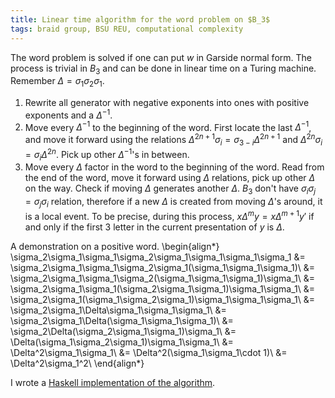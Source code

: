 ```yaml
---
title: Linear time algorithm for the word problem on $B_3$
tags: braid group, BSU REU, computational complexity
---
```


The word problem is solved if one can put $w$ in Garside normal form. The process is trivial in $B_3$ and can be done in linear time on a Turing machine. Remember $\Delta = \sigma_1\sigma_2\sigma_1$.

1. Rewrite all generator with negative exponents into ones with positive exponents and a $\Delta^{-1}$.
2. Move every $\Delta^{-1}$ to the beginning of the word. First locate the last $\Delta^{-1}$, and move it forward using the relations $\Delta^{2n+1}\sigma_i = \sigma_{3-i} \Delta^{2n+1}$ and $\Delta^{2n}\sigma_i = \sigma_i\Delta^{2n}$. Pick up other $\Delta^{-1}$'s in between.
3. Move every $\Delta$ factor in the word to the beginning of the word. Read from the end of the word, move it forward using $\Delta$ relations, pick up other $\Delta$ on the way. Check if moving $\Delta$ generates another $\Delta$. $B_3$ don't have $\sigma_i\sigma_j = \sigma_j\sigma_i$ relation, therefore if a new $\Delta$ is created from moving $\Delta$'s around, it is a local event. To be precise, during this process, $x\Delta^m y = x\Delta^{m+1} y'$ if and only if the first 3 letter in the current presentation of $y$ is $\Delta$. 


 A demonstration on a positive word.
\begin{align*}
\sigma_2\sigma_1\sigma_1\sigma_2\sigma_1\sigma_1\sigma_1\sigma_1 &= \sigma_2\sigma_1\sigma_1\sigma_2\sigma_1(\sigma_1\sigma_1\sigma_1)\\
&= \sigma_2\sigma_1\sigma_1\sigma_2(\sigma_1\sigma_1\sigma_1)\sigma_1\\
&= \sigma_2\sigma_1\sigma_1(\sigma_2\sigma_1\sigma_1)\sigma_1\sigma_1\\
&= \sigma_2\sigma_1(\sigma_1\sigma_2\sigma_1)\sigma_1\sigma_1\sigma_1\\
&= \sigma_2\sigma_1\Delta\sigma_1\sigma_1\sigma_1\\
&= \sigma_2\sigma_1\Delta(\sigma_1\sigma_1\sigma_1)\\
&= \sigma_2\Delta(\sigma_2\sigma_1\sigma_1)\sigma_1\\
&= \Delta(\sigma_1\sigma_2\sigma_1)\sigma_1\sigma_1\\
&= \Delta^2\sigma_1\sigma_1\\
&= \Delta^2(\sigma_1\sigma_1\cdot 1)\\
&= \Delta^2\sigma_1^2\\
\end{align*}

I wrote a [Haskell implementation of the algorithm](https://gist.github.com/1066286).
 <script src="https://gist.github.com/1066286.js?file=word_problem_b3.hs"></script>